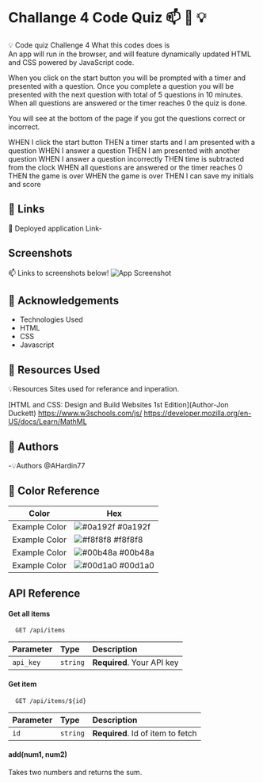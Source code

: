 # Challange 4 Code Quiz 📫 🚀 💡 

💡 Code quiz Challenge 4  What this codes does is  
An app will run in the browser, and will feature dynamically updated HTML and CSS powered by JavaScript code. 

When you click on the start button you will be prompted with a timer and presented with a question. 
Once you complete a question you will be presented with the next question with total of 5 questions in 10 minutes. 
When all questions are answered or the timer reaches 0 the quiz is done. 

You will see at the bottom of the page if you got the questions correct or incorrect. 

WHEN I click the start button
THEN a timer starts and I am presented with a question
WHEN I answer a question
THEN I am presented with another question
WHEN I answer a question incorrectly
THEN time is subtracted from the clock
WHEN all questions are answered or the timer reaches 0
THEN the game is over
WHEN the game is over
THEN I can save my initials and score
## 🔗 Links
 🚀 Deployed application Link-

## Screenshots
📫 Links to screenshots below! 
![App Screenshot](https://via.placeholder.com/468x300?text=App+Screenshot+Here)


## 🚀 Acknowledgements 

 - Technologies Used 
 - HTML
 - CSS
 - Javascript 
## 🚀 Resources Used 

💡Resources Sites used for referance and inperation. 

[HTML and CSS: Design and Build Websites 1st Edition](Author-Jon Duckett)
https://www.w3schools.com/js/ 
https://developer.mozilla.org/en-US/docs/Learn/MathML
## 🚀 Authors

-💡Authors @AHardin77

## 🚀 Color Reference

| Color             | Hex                                                                |
| ----------------- | ------------------------------------------------------------------ |
| Example Color | ![#0a192f](https://via.placeholder.com/10/0a192f?text=+) #0a192f |
| Example Color | ![#f8f8f8](https://via.placeholder.com/10/f8f8f8?text=+) #f8f8f8 |
| Example Color | ![#00b48a](https://via.placeholder.com/10/00b48a?text=+) #00b48a |
| Example Color | ![#00d1a0](https://via.placeholder.com/10/00b48a?text=+) #00d1a0 |


## API Reference

#### Get all items

```http
  GET /api/items
```

| Parameter | Type     | Description                |
| :-------- | :------- | :------------------------- |
| `api_key` | `string` | **Required**. Your API key |

#### Get item

```http
  GET /api/items/${id}
```

| Parameter | Type     | Description                       |
| :-------- | :------- | :-------------------------------- |
| `id`      | `string` | **Required**. Id of item to fetch |

#### add(num1, num2)

Takes two numbers and returns the sum.

